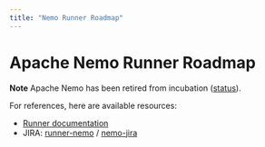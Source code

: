 ```yaml
---
title: "Nemo Runner Roadmap"
---
```

<!--
Licensed under the Apache License, Version 2.0 (the "License");
you may not use this file except in compliance with the License.
You may obtain a copy of the License at

http://www.apache.org/licenses/LICENSE-2.0

Unless required by applicable law or agreed to in writing, software
distributed under the License is distributed on an "AS IS" BASIS,
WITHOUT WARRANTIES OR CONDITIONS OF ANY KIND, either express or implied.
See the License for the specific language governing permissions and
limitations under the License.
-->

# Apache Nemo Runner Roadmap

**Note** Apache Nemo has been retired from incubation ([status](https://incubator.apache.org/projects/index.html#nemo)).

For references, here are available resources:

 - [Runner documentation](/documentation/runners/nemo)
 - JIRA: [runner-nemo](https://issues.apache.org/jira/issues/?jql=project%20%3D%20BEAM%20AND%20component%20%3D%20runner-nemo) / [nemo-jira](https://issues.apache.org/jira/projects/NEMO/issues/filter=allopenissues)
